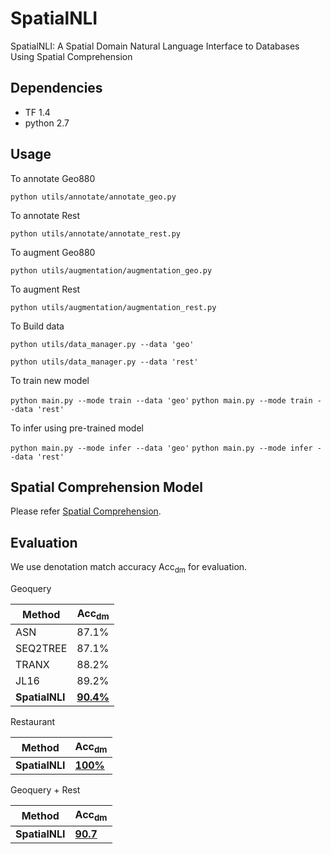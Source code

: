 # SpatialNLI

  SpatialNLI: A Spatial Domain Natural Language Interface to Databases Using Spatial Comprehension

## Dependencies
  - TF 1.4
  - python 2.7

## Usage
To annotate Geo880

```python utils/annotate/annotate_geo.py```

To annotate Rest

```python utils/annotate/annotate_rest.py```

To augment Geo880

```python utils/augmentation/augmentation_geo.py```

To augment Rest

```python utils/augmentation/augmentation_rest.py```

To Build data

```python utils/data_manager.py --data 'geo'```

```python utils/data_manager.py --data 'rest'```

To train new model

```python main.py --mode train --data 'geo'```
```python main.py --mode train --data 'rest'```

To infer using pre-trained model

```python main.py --mode infer --data 'geo'```
```python main.py --mode infer --data 'rest'```


## Spatial Comprehension Model
Please refer [Spatial Comprehension](https://github.com/VV123/Spatial-Comprehension).
## Evaluation

We use denotation match accuracy Acc<sub>dm</sub> for evaluation.

Geoquery

| Method        | Acc<sub>dm</sub>|
| ------------- | ------------- |
| ASN           | 87.1%         |
| SEQ2TREE      | 87.1%         |
| TRANX         | 88.2%         |
| JL16          | 89.2%         |
| **SpatialNLI**| [**90.4%**](https://drive.google.com/drive/folders/1GskZI_sPrDbp9yn6YjEtLmmEKtLvT85o)     |

Restaurant

|Method        | Acc<sub>dm</sub>|
|--------------|-----------------|
|**SpatialNLI**|[**100%**](https://drive.google.com/drive/folders/1heNxCCuQ2O8NgfIYFViG0lEk1KwF02Uq)        |


Geoquery + Rest

|Method| Acc<sub>dm</sub>|
|--------------|-----------------|
|**SpatialNLI**|[**90.7**](https://drive.google.com/drive/folders/1ydwkOq-2TokSgL3EmjmJC3i7oYL07PrO)|
